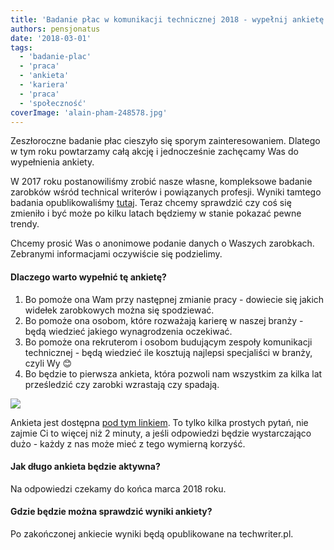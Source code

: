 ```yaml
---
title: 'Badanie płac w komunikacji technicznej 2018 - wypełnij ankietę!'
authors: pensjonatus
date: '2018-03-01'
tags:
  - 'badanie-plac'
  - 'praca'
  - 'ankieta'
  - 'kariera'
  - 'praca'
  - 'społeczność'
coverImage: 'alain-pham-248578.jpg'
---
```


Zeszłoroczne badanie płac cieszyło się sporym zainteresowaniem. Dlatego w tym
roku powtarzamy całą akcję i jednocześnie zachęcamy Was do wypełnienia ankiety.

<!--truncate-->

W 2017 roku postanowiliśmy zrobić nasze własne, kompleksowe badanie zarobków
wśród technical writerów i powiązanych profesji. Wyniki tamtego badania
opublikowaliśmy
[tutaj](http://techwriter.pl/wyniki-badania-plac-w-komunikacji-technicznej/).
Teraz chcemy sprawdzić czy coś się zmieniło i być może po kilku latach będziemy
w stanie pokazać pewne trendy.

Chcemy prosić Was o anonimowe podanie danych o Waszych zarobkach. Zebranymi
informacjami oczywiście się podzielimy.

#### Dlaczego warto wypełnić tę ankietę?

1. Bo pomoże ona Wam przy następnej zmianie pracy - dowiecie się jakich widełek
   zarobkowych można się spodziewać.
2. Bo pomoże ona osobom, które rozważają karierę w naszej branży - będą wiedzieć
   jakiego wynagrodzenia oczekiwać.
3. Bo pomoże ona rekruterom i osobom budującym zespoły komunikacji technicznej -
   będą wiedzieć ile kosztują najlepsi specjaliści w branży, czyli Wy 😊
4. Bo będzie to pierwsza ankieta, która pozwoli nam wszystkim za kilka lat
   prześledzić czy zarobki wzrastają czy spadają.

[![](images/wypelnij-ankiete-link-1.jpg)](https://docs.google.com/forms/d/1PHQneGyEOXiO9-CNtJ4TLel4mz60rLu00YccMSsmx6E/)

Ankieta jest dostępna
[pod tym linkiem](https://docs.google.com/forms/d/1PHQneGyEOXiO9-CNtJ4TLel4mz60rLu00YccMSsmx6E/).
To tylko kilka prostych pytań, nie zajmie Ci to więcej niż 2 minuty, a jeśli
odpowiedzi będzie wystarczająco dużo - każdy z nas może mieć z tego wymierną
korzyść.

#### Jak długo ankieta będzie aktywna?

Na odpowiedzi czekamy do końca marca 2018 roku.

#### Gdzie będzie można sprawdzić wyniki ankiety?

Po zakończonej ankiecie wyniki będą opublikowane na techwriter.pl.
